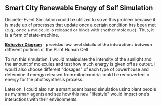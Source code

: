 ## Smart City Renewable Energy of Self Simulation

Discrete-Event Simulation could be utilized to solve this problem because it is made up of processes that update once a certain condition has been met (e.g., once a molecule is released or binds with another molecule). Thus, it is a form of state-machine. 

[**Behavior Diagram**](../model/behavior_diagram.md) - provides low level details of the interactions between different portions of the Plant Human Cell

To run this simulation, I would manipulate the intensity of the sunlight and the amount of molecules and test how much energy is given off as output. I would also choose different "dosages" of each type of powerhouse and determine if energy released from mitochondria could be reconverted to energy for the photosynthesis process.

Later on, I could also run a smart agent based simulation using plant people as my smart agents and see how this new "lifestyle" would impact one's interactions with their environments.


